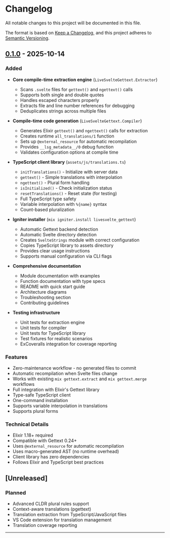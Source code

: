 # Changelog

All notable changes to this project will be documented in this file.

The format is based on [Keep a Changelog](https://keepachangelog.com/en/1.0.0/),
and this project adheres to [Semantic Versioning](https://semver.org/spec/v2.0.0.html).

## [0.1.0] - 2025-10-14

### Added

- **Core compile-time extraction engine** (`LiveSvelteGettext.Extractor`)
  - Scans `.svelte` files for `gettext()` and `ngettext()` calls
  - Supports both single and double quotes
  - Handles escaped characters properly
  - Extracts file and line number references for debugging
  - Deduplicates strings across multiple files

- **Compile-time code generation** (`LiveSvelteGettext.Compiler`)
  - Generates Elixir `gettext()` and `ngettext()` calls for extraction
  - Creates runtime `all_translations/1` function
  - Sets up `@external_resource` for automatic recompilation
  - Provides `__lsg_metadata__/0` debug function
  - Validates configuration options at compile time

- **TypeScript client library** (`assets/js/translations.ts`)
  - `initTranslations()` - Initialize with server data
  - `gettext()` - Simple translations with interpolation
  - `ngettext()` - Plural form handling
  - `isInitialized()` - Check initialization status
  - `resetTranslations()` - Reset state (for testing)
  - Full TypeScript type safety
  - Variable interpolation with `%{name}` syntax
  - Count-based pluralization

- **Igniter installer** (`mix igniter.install livesvelte_gettext`)
  - Automatic Gettext backend detection
  - Automatic Svelte directory detection
  - Creates `SvelteStrings` module with correct configuration
  - Copies TypeScript library to assets directory
  - Provides clear usage instructions
  - Supports manual configuration via CLI flags

- **Comprehensive documentation**
  - Module documentation with examples
  - Function documentation with type specs
  - README with quick start guide
  - Architecture diagrams
  - Troubleshooting section
  - Contributing guidelines

- **Testing infrastructure**
  - Unit tests for extraction engine
  - Unit tests for compiler
  - Unit tests for TypeScript library
  - Test fixtures for realistic scenarios
  - ExCoveralls integration for coverage reporting

### Features

- Zero-maintenance workflow - no generated files to commit
- Automatic recompilation when Svelte files change
- Works with existing `mix gettext.extract` and `mix gettext.merge` workflows
- Full integration with Elixir's Gettext library
- Type-safe TypeScript client
- One-command installation
- Supports variable interpolation in translations
- Supports plural forms

### Technical Details

- Elixir 1.18+ required
- Compatible with Gettext 0.24+
- Uses `@external_resource` for automatic recompilation
- Uses macro-generated AST (no runtime overhead)
- Client library has zero dependencies
- Follows Elixir and TypeScript best practices

## [Unreleased]

### Planned

- Advanced CLDR plural rules support
- Context-aware translations (pgettext)
- Translation extraction from TypeScript/JavaScript files
- VS Code extension for translation management
- Translation coverage reporting

---

[0.1.0]: https://github.com/xnilsson/livesvelte_gettext/releases/tag/v0.1.0
